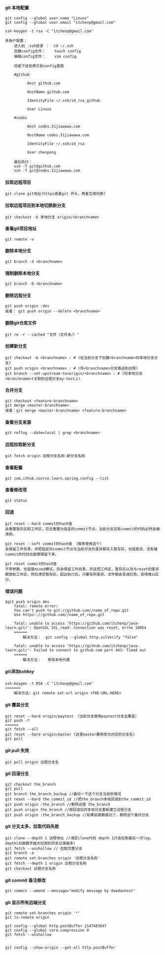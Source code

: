 #### git 本地配置
    git config --global user.name "Linuxs"
    git config --global user.email "itchenp@gmail.com"
    
    ssh-keygen -t rsa -C "itchenp@gmail.com"

    多账户配置：
        进入到 .ssh目录 ：  cd ~/.ssh
        创建config文件：    touch config
        编辑config文件：    vim config
        
        将底下这些拷贝到config里面
    
        #github
        
              Host github.com   
        
              HostName github.com
        
              IdentityFile ~/.ssh/id_rsa_github
        
              User Linuxs
        
        #codes
        
              Host codes.51jiawawa.com
        
              HostName codes.51jiawawa.com
        
              IdentityFile ~/.ssh/id_rsa
        
              User chenpeng
        
        最后执行：
        ssh -T git@github.com
        ssh -T git@codes.51jiawawa.com

#### 拉取远程项目
    git clone git地址(https或者git 开头，两者互相切换)
#### 拉取远程项目到本地切换新分支
    git checkout -b 本地分支 origin/<branchname>
#### 查看git项目地址
    git remote -v
#### 删除本地分支
    git branch -d <branchname>
#### 强制删除本地分支
    git branch -D <branchname>
#### 删除远程分支
    git push origin :dev
    或者： git push origin --delete <branchname>
#### 删除git仓库文件
    git rm -r --cached "文件（文件夹/）"
#### 创建新分支
    git checkout -b <branchname> : # (在当前分支下创建<branchname>的本地分支分支)
    git push origin <branchname> : # (将<branchname>分支推送到远程)
    git branch --set-upstream-to=origin/<branchname> : # (将本地分支<branchname>t关联到远程分支my-test上)
#### 合并分支
    git checkout <feature-branchname>
    git merge <master-branchname>
    或者：git merge <master-branchname> <feature-branchname>
#### 查看分支来源
    git reflog --date=local | grep <branchname>
#### 远程拉取新分支
    git fetch origin 远程分支名称:新分支名称
#### 查看配置
    git com.ithub.source.learn.spring.config --list
#### 查看修改项
    git status
#### 回退
    git reset --hard commit的hash值
    会重置暂存区和工作区，完全重置为指定的commit节点。当前分支没有commit的代码必然会被清除。

    git reset --soft commit的hash值 （推荐使用这个）
    会保留工作目录，并把指定的commit节点与当前分支的差异都存入暂存区。也就是说，没有被commit的代码也能够保留下来。

    git reset commit的hash值
    不带参数，也就是mixed模式。将会保留工作目录，并且把工作区，暂存区以及与reset的差异都放到工作区，然后清空暂存区。因此执行后，只要有所差异，文件都会变成红色，变得难以区分。

#### 错误问题
    $git push origin dev
        fatal: remote error:
        You can't push to git://github.com//name_of_repo.git
        Use https:://github.com//name_of_repo.git
        
        fatal: unable to access 'https://github.com/itchenp/java-learn.git/': OpenSSL SSL_read: Connection was reset, errno 10054
        ======
            解决方法：  git config --global http.sslVerify "false"
        
        fatal: unable to access 'https://github.com/itchenp/java-learn.git/': Failed to connect to github.com port 443: Timed out
        ======
            解决方法：   修改本地代理
    


##### git添加sshkey
    ssh-keygen -t RSA -C "itchenp@gmail.com"
    =======
        解决方法: git remote set-url origin <THE-URL-HERE>
    
#### git 覆盖分支
    git reset --hard origin/paytest （当前分支使用paytest分支去覆盖）
    git push -f  
    ======
    git fetch --all
    git reset --hard origin/master (这里master要修改为对应的分支名)
    git pull
#### git pull 失效
    git pull origin 远程分支名
#### git 回滚分支
    git checkout the_branch
    git pull
    git branch the_branch_backup //备份一下这个分支当前的情况
    git reset --hard the_commit_id //把the_branch本地回滚到the_commit_id
    git push origin :the_branch //删除远程 the_branch
    git push origin the_branch //用回滚后的本地分支重新建立远程分支
    git push origin :the_branch_backup //如果前面都成功了，删除这个备份分支
#### git 分支太多，拉取代码失败
    git clone --depth 1 远程地址 //浅层clone代码 depth 1只会拉取最后一次log， depth(后面数字越大拉取的历史记录越多)
    git fetch --unshallow // 拉取完整分支
    git branch -a
    git remote set-branches origin '远程分支名称'
    git fetch --depth 1 origin 远程分支名称
    git checkout 远程分支名称
#### git commit 备注修改    
    git commit --amend --message="modify message by daodaotest"
#### git 显示所有远端分支
    git remote set-branches origin '*'
    git ls-remote origin

    git config --global http.postBuffer 2147483647
    git config --global core.compression 0
    git fetch --unshallow


    git config --show-origin --get-all http.postBuffer
   
    

